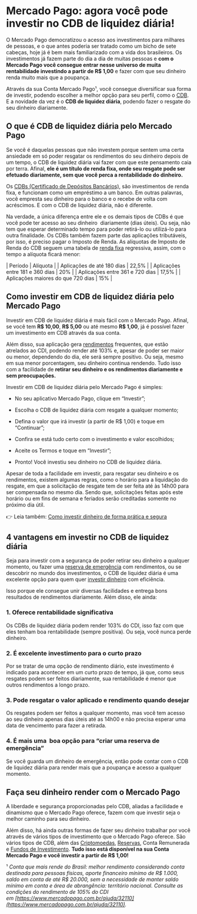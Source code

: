 # Mercado Pago: agora você pode investir no CDB de liquidez diária!

O Mercado Pago democratizou o acesso aos investimentos para milhares de pessoas, e o que antes poderia ser tratado como um bicho de sete cabeças, hoje já é bem mais familiarizado com a vida dos brasileiros. Os investimentos já fazem parte do dia a dia de muitas pessoas e **com o Mercado Pago você consegue entrar nesse universo de muita rentabilidade investindo a partir de R$ 1,00** e fazer com que seu dinheiro renda muito mais que a poupança.

Através da sua Conta Mercado Pago¹, você consegue diversificar sua forma de investir, podendo escolher a melhor opção para seu perfil, como o [CDB](https://meubolso.mercadopago.com.br/cdb). E a novidade da vez é o **CDB de liquidez diária**, podendo fazer o resgate do seu dinheiro diariamente.

## O que é CDB de liquidez diária pelo Mercado Pago

Se você é daquelas pessoas que não investem porque sentem uma certa ansiedade em só poder resgatar os rendimentos do seu dinheiro depois de um tempo, o CDB de liquidez diária vai fazer com que este pensamento caia por terra. Afinal, **ele é um título de renda fixa, onde seu resgate pode ser efetuado diariamente, sem que você perca a rentabilidade do dinheiro.**

Os [CDBs (Certificado de Depósitos Bancários)](https://meubolso.mercadopago.com.br/cdb-pos-fixado-e-prefixado), são investimentos de renda fixa, e funcionam como um empréstimo a um banco. Em outras palavras, você empresta seu dinheiro para o banco e o recebe de volta com acréscimos. E com o CDB de liquidez diária, não é diferente.

Na verdade, a única diferença entre ele e os demais tipos de CDBs é que você pode ter acesso ao seu dinheiro  diariamente (dias úteis). Ou seja, não tem que esperar determinado tempo para poder retirá-lo ou utilizá-lo para outra finalidade. Os CDBs também fazem parte das aplicações tributáveis, por isso, é preciso pagar o Imposto de Renda. As alíquotas de Imposto de Renda do CDB seguem uma tabela de [renda fixa](https://meubolso.mercadopago.com.br/renda-fixa-ou-renda-variavel) regressiva, assim, com o tempo a alíquota ficará menor:

| Período | Alíquota |
| Aplicações de até 180 dias | 22,5% |
| Aplicações entre 181 e 360 dias | 20% |
| Aplicações entre 361 e 720 dias | 17,5% |
| Aplicações maiores do que 720 dias | 15% |

## Como investir em CDB de liquidez diária pelo Mercado Pago

Investir em CDB de liquidez diária é mais fácil com o Mercado Pago. Afinal, se você tem **R$ 10,00**, **R$ 5,00** ou até mesmo **R$ 1,00**, já é possível fazer um investimento em CDB através da sua conta.

Além disso, sua aplicação gera [rendimentos](https://meubolso.mercadopago.com.br/rendimento-mercado-pago) frequentes, que estão atrelados ao CDI, podendo render até 103% e, apesar de poder ser maior ou menor, dependendo do dia, ele será sempre positivo. Ou seja, mesmo em sua menor porcentagem, seu dinheiro continua rendendo. Tudo isso com a facilidade de **retirar seu dinheiro e os rendimentos diariamente e sem preocupações.**

Investir em CDB de liquidez diária pelo Mercado Pago é simples:

- No seu aplicativo Mercado Pago, clique em “Investir”;

- Escolha o CDB de liquidez diária com resgate a qualquer momento;

- Defina o valor que irá investir (a partir de R$ 1,00) e toque em “Continuar”;

- Confira se está tudo certo com o investimento e valor escolhidos;

- Aceite os Termos e toque em “Investir”;

- Pronto! Você investiu seu dinheiro no CDB de liquidez diária.

Apesar de toda a facilidade em investir, para resgatar seu dinheiro e os rendimentos, existem algumas regras, como o horário para a liquidação do resgate, em que a solicitação de resgate tem de ser feita até às 14h00 para ser compensada no mesmo dia. Sendo que, solicitações feitas após este horário ou em fins de semana e feriados serão creditadas somente no próximo dia útil.

👉 Leia também: [Como investir dinheiro de forma prática e segura](https://meubolso.mercadopago.com.br/guia-pratico-para-investir-dinheiro)

## 4 vantagens em investir no CDB de liquidez diária

Seja para investir com a segurança de poder retirar seu dinheiro a qualquer momento, ou fazer uma [reserva de emergência](https://meubolso.mercadopago.com.br/guardar-sua-reserva-de-emergencia) com rendimentos, ou se descobrir no mundo dos investimentos, o CDB de liquidez diária é uma excelente opção para quem quer [investir dinheiro](https://meubolso.mercadopago.com.br/vale-a-pena-investir-seu-dinheiro) com eficiência.

Isso porque ele consegue unir diversas facilidades e entrega bons resultados de rendimentos diariamente. Além disso, ele ainda:

### 1. Oferece rentabilidade significativa

Os CDBs de liquidez diária podem render 103% do CDI, isso faz com que eles tenham boa rentabilidade (sempre positiva). Ou seja, você nunca perde dinheiro.

### 2. É excelente investimento para o curto prazo

Por se tratar de uma opção de rendimento diário, este investimento é indicado para acontecer em um curto prazo de tempo, já que, como seus resgates podem ser feitos diariamente, sua rentabilidade é menor que outros rendimentos a longo prazo.

### 3. Pode resgatar o valor aplicado e rendimento quando desejar

Os resgates podem ser feitos a qualquer momento, mas você tem acesso ao seu dinheiro apenas dias úteis até as 14h00 e não precisa esperar uma data de vencimento para fazer a retirada.

### 4. É mais uma  boa opção para “criar uma reserva de emergência”

Se você guarda um dinheiro de emergência, então pode contar com o CDB de liquidez diária para render mais que a poupança e acesso a qualquer momento.

## Faça seu dinheiro render com o Mercado Pago

A liberdade e segurança proporcionadas pelo CDB, aliadas a facilidade e dinamismo que o Mercado Pago oferece, fazem com que investir seja o melhor caminho para seu dinheiro.

Além disso, há ainda outras formas de fazer seu dinheiro trabalhar por você através de vários tipos de investimento que o Mercado Pago oferece. São vários tipos de CDB, além das [Criptomoedas](https://meubolso.mercadopago.com.br/criptomoedas-mercado-pago), [Reservas](https://meubolso.mercadopago.com.br/reservas-do-mercado-pago), Conta Remunerada e [Fundos de Investimento](https://meubolso.mercadopago.com.br/fundos-de-investimento). **Tudo isso está disponível na sua Conta Mercado Pago e você investir a partir de R$ 1,00!**

¹ *Conta que mais rende do Brasil: melhor rendimento considerando conta destinada para pessoas físicas, aporte financeiro mínimo de R$ 1.000, saldo em conta de até R$ 20.000, sem a necessidade de manter saldo mínimo em conta e área de abrangência: território nacional. Consulte as condições do rendimento de 105% do CDI em [https://www.mercadopago.com.br/ajuda/32110](https://www.mercadopago.com.br/ajuda/32110).*